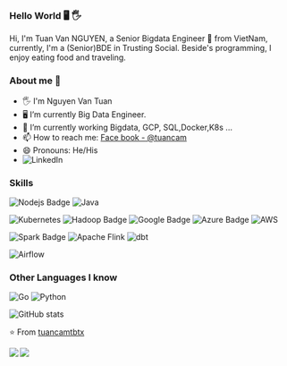 ### Hello World 🖥️ 🖐️
Hi, I'm Tuan Van NGUYEN, a Senior Bigdata Engineer 🚀 from VietNam, currently, I'm a (Senior)BDE in Trusting Social. Beside's programming, I enjoy eating food and traveling.
### About me 🐬

- 🖐️ I'm Nguyen Van Tuan
- 🖥️ I’m currently Big Data Engineer.
- 🌱 I’m currently working Bigdata, GCP, SQL,Docker,K8s ... 
- 📫 How to reach me: [Face book - @tuancam](https://www.facebook.com/tuanbacam)
- 😄 Pronouns: He/His
- ![LinkedIn](https://img.shields.io/badge/linkedin-%230077B5.svg?style=for-the-badge&logo=linkedin&logoColor=white)


### Skills

![Nodejs Badge](https://img.shields.io/badge/-Nodejs-3C873A?style=for-the-badge&labelColor=black&logo=node.js&logoColor=3C873A)
![Java](https://img.shields.io/badge/java-%23ED8B00.svg?style=for-the-badge&logo=openjdk&logoColor=white)

![Kubernetes](https://img.shields.io/badge/Kubernetes-326CE5?style=for-the-badge&logo=kubernetes&logoColor=white)
![Hadoop Badge](https://img.shields.io/badge/Apache%20Hadoop-blue?style=for-the-badge&labelColor=black&logo=Apache%20Hadoop&logoColor=yellow)
![Google Badge](https://img.shields.io/badge/GoogleCloud-4285F4?style=for-the-badge&labelColor=black&logo=Google%20Cloud&logoColor=white)
![Azure Badge](https://img.shields.io/badge/Microsoft%20Azure-0089D6?style=for-the-badge&labelColor=black&logo=microsoft-azure&logoColor=white)
![AWS](https://img.shields.io/badge/AWS-%23FF9900.svg?style=for-the-badge&logo=amazon-aws&logoColor=white)

![Spark Badge](https://img.shields.io/badge/-Apache%20Spark-E25A1C?style=for-the-badge&labelColor=black&logo=Apache%20Spark&logoColor=white)
![Apache Flink](https://img.shields.io/badge/-Apache%20Flink-D22128?style=for-the-badge&logo=Apache%20Flink&labelColor=black&logoColor=white)
![dbt](https://img.shields.io/badge/dbt-F29639?style=for-the-badge&logo=dbt&logoColor=white)


![Airflow](https://img.shields.io/badge/Airflow-017CEE?style=for-the-badge&logo=apache-airflow&logoColor=white)

### Other Languages I know
![Go](https://img.shields.io/badge/go-%2300ADD8.svg?style=for-the-badge&logo=go&logoColor=white)
![Python](https://img.shields.io/badge/python-3670A0?style=for-the-badge&logo=python&logoColor=ffdd54)


![GitHub stats](https://github-readme-stats.vercel.app/api?username=tuancamtbtx&show_icons=true&hide_border=true)

⭐️ From [tuancamtbtx](https://github.com/tuancamtbtx)

<div>
<a href="https://github.com/tuancamtbtx/dataplatform-stack">
  <img align="left" src="https://github-readme-stats.vercel.app/api/pin/?username=tuancamtbtx&repo=dataplatform-stack" />
</a>
<a href="https://github.com/tuancamtbtx/airflow-example">
  <img align="left" src="https://github-readme-stats.vercel.app/api/pin/?username=tuancamtbtx&repo=airflow-example" />
</a>
</div>



